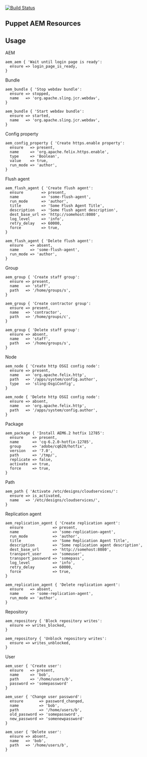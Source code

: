 [![Build Status](https://img.shields.io/travis/shinesolutions/puppet-aem-resources.svg)](http://travis-ci.org/shinesolutions/puppet-aem-resources)

Puppet AEM Resources
--------------------

Usage
-----

AEM

    aem_aem { 'Wait until login page is ready':
      ensure => login_page_is_ready,
    }

Bundle

    aem_bundle { 'Stop webdav bundle':
      ensure => stopped,
      name   => 'org.apache.sling.jcr.webdav',
    }

    aem_bundle { 'Start webdav bundle':
      ensure => started,
      name   => 'org.apache.sling.jcr.webdav',
    }

Config property

    aem_config_property { 'Create https.enable property':
      ensure   => present,
      name     => 'org.apache.felix.https.enable',
      type     => 'Boolean',
      value    => true,
      run_mode => 'author',
    }

Flush agent

    aem_flush_agent { 'Create flush agent':
      ensure        => present,
      name          => 'some-flush-agent',
      run_mode      => 'author',
      title         => 'Some Flush Agent Title',
      description   => 'Some flush agent description',
      dest_base_url => 'http://somehost:8080',
      log_level     => 'info',
      retry_delay   => 60000,
      force         => true,
    }

    aem_flush_agent { 'Delete flush agent':
      ensure   => absent,
      name     => 'some-flush-agent',
      run_mode => 'author',
    }

Group

    aem_group { 'Create staff group':
      ensure => present,
      name   => 'staff',
      path   => '/home/groups/s',
    }

    aem_group { 'Create contractor group':
      ensure => present,
      name   => 'contractor',
      path   => '/home/groups/c',
    }

    aem_group { 'Delete staff group':
      ensure => absent,
      name   => 'staff',
      path   => '/home/groups/s',
    }

Node

    aem_node { 'Create http OSGI config node':
      ensure => present,
      name   => 'org.apache.felix.http',
      path   => '/apps/system/config.author',
      type   => 'sling:OsgiConfig',
    }

    aem_node { 'Delete http OSGI config node':
      ensure => absent,
      name   => 'org.apache.felix.http',
      path   => '/apps/system/config.author',
    }

Package

    aem_package { 'Install AEM6.2 hotfix 12785':
      ensure    => present,
      name      => 'cq-6.2.0-hotfix-12785',
      group     => 'adobe/cq620/hotfix',
      version   => '7.0',
      path      => '/tmp/',
      replicate => false,
      activate  => true,
      force     => true,
    }

Path

    aem_path { 'Activate /etc/designs/cloudservices/':
      ensure => is_activated,
      name   => '/etc/designs/cloudservices/',
    }

Replication agent

    aem_replication_agent { 'Create replication agent':
      ensure             => present,
      name               => 'some-replication-agent',
      run_mode           => 'author',
      title              => 'Some Replication Agent Title',
      description        => 'Some replication agent description',
      dest_base_url      => 'http://somehost:8080',
      transport_user     => 'someuser',
      transport_password => 'somepass',
      log_level          => 'info',
      retry_delay        => 60000,
      force              => true,
    }

    aem_replication_agent { 'Delete replication agent':
      ensure   => absent,
      name     => 'some-replication-agent',
      run_mode => 'author',
    }

Repository

    aem_repository { 'Block repository writes':
      ensure => writes_blocked,
    }

    aem_repository { 'Unblock repository writes':
      ensure => writes_unblocked,
    }

User

    aem_user { 'Create user':
      ensure   => present,
      name     => 'bob',
      path     => '/home/users/b',
      password => 'somepassword'
    }

    aem_user { 'Change user password':
      ensure       => password_changed,
      name         => 'bob',
      path         => '/home/users/b',
      old_password => 'somepassword',
      new_password => 'somenewpassword'
    }

    aem_user { 'Delete user':
      ensure => absent,
      name   => 'bob',
      path   => '/home/users/b',
    }

